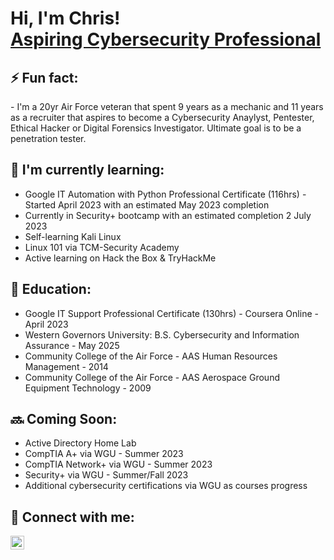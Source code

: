 <h1>Hi, I'm Chris! <br/><a href="https://www.linkedin.com/in/chrisholt85/">Aspiring Cybersecurity Professional</a></h1>

<h2>⚡ Fun fact:</h2>
- I'm a 20yr Air Force veteran that spent 9 years as a mechanic and 11 years as a recruiter that aspires to become a Cybersecurity Anaylyst, Pentester, Ethical Hacker or Digital Forensics Investigator. Ultimate goal is to be a penetration tester.

<h2>🌱 I'm currently learning:</h2>

- Google IT Automation with Python Professional Certificate (116hrs) - Started April 2023 with an estimated May 2023 completion
- Currently in Security+ bootcamp with an estimated completion 2 July 2023
- Self-learning Kali Linux
- Linux 101 via TCM-Security Academy
- Active learning on Hack the Box & TryHackMe

<h2> 🎒 Education:</h2>

- Google IT Support Professional Certificate (130hrs) - Coursera Online - April 2023
- Western Governors University: B.S. Cybersecurity and Information Assurance - May 2025
- Community College of the Air Force - AAS Human Resources Management - 2014
- Community College of the Air Force - AAS Aerospace Ground Equipment Technology - 2009

<h2> 🔜 Coming Soon:</h2>

- Active Directory Home Lab
- CompTIA A+ via WGU - Summer 2023
- CompTIA Network+ via WGU - Summer 2023
- Security+ via WGU - Summer/Fall 2023
- Additional cybersecurity certifications via WGU as courses progress

<h2> 🤳 Connect with me:</h2>

[<img align="left" alt="ChristopherHolt | LinkedIn" width="22px" src="https://cdn.jsdelivr.net/npm/simple-icons@v3/icons/linkedin.svg" />][linkedin]


[linkedin]: https://linkedin.com/in/chrisholt85

<!--
**joshmadakor1/joshmadakor1** is a ✨ _special_ ✨ repository because its `README.md` (this file) appears on your GitHub profile.

Here are some ideas to get you started:

- 🔭 I’m currently working on ...
- 🌱 I’m currently learning ...
- 👯 I’m looking to collaborate on ...
- 🤔 I’m looking for help with ...
- 💬 Ask me about ...
- 📫 How to reach me: ...
- 😄 Pronouns: ...
- ⚡ Fun fact: ...
-->
